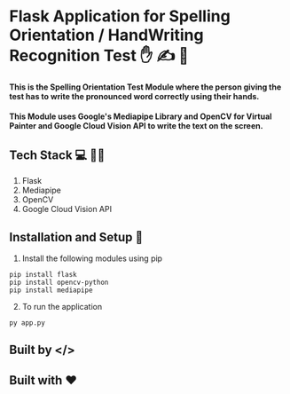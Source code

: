 # Flask Application for Spelling Orientation / HandWriting Recognition Test ✋ ✍️ 📖

#### This is the Spelling Orientation Test Module where the person giving the test has to write the pronounced word correctly using their hands.

#### This Module uses Google's Mediapipe Library and OpenCV for Virtual Painter and Google Cloud Vision API to write the text on the screen.

## Tech Stack 💻 🧑‍💻

1. Flask 
2. Mediapipe 
3. OpenCV 
4. Google Cloud Vision API 


## Installation and Setup 💾

1. Install the following modules using pip 
```
pip install flask 
pip install opencv-python
pip install mediapipe
```

2. To run the application 
```
py app.py
```

## Built by </>
## Built with ❤️
